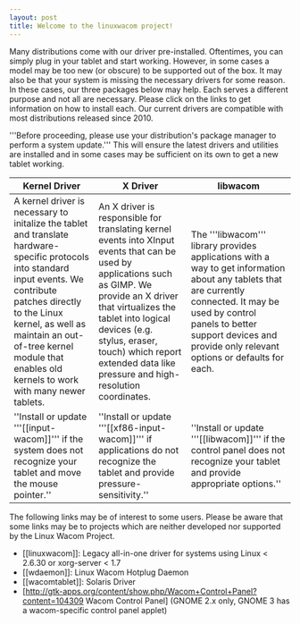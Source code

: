 ```yaml
---
layout: post
title: Welcome to the linuxwacom project!
---
```

Many distributions come with our driver pre-installed. Oftentimes, you can simply plug in your tablet and start working. However, in some cases a model may be too new (or obscure) to be supported out of the box. It may also be that your system is missing the necessary drivers for some reason. In these cases, our three packages below may help. Each serves a different purpose and not all are necessary. Please click on the links to get information on how to install each. Our current drivers are compatible with most distributions released since 2010.

'''Before proceeding, please use your distribution's package manager to perform a system update.''' This will ensure the latest drivers and utilities are installed and in some cases may be sufficient on its own to get a new tablet working.

| Kernel Driver| X Driver| libwacom|
|-|-|-|
| A kernel driver is necessary to initalize the tablet and translate hardware-specific protocols into standard input events. We contribute patches directly to the Linux kernel, as well as maintain an out-of-tree kernel module that enables old kernels to work with many newer tablets.| An X driver is responsible for translating kernel events into XInput events that can be used by applications such as GIMP. We provide an X driver that virtualizes the tablet into logical devices (e.g. stylus, eraser, touch) which report extended data like pressure and high-resolution coordinates.| The '''libwacom''' library provides applications with a way to get information about any tablets that are currently connected. It may be used by control panels to better support devices and provide only relevant options or defaults for each.|
| ''Install or update '''[[input-wacom]]''' if the system does not recognize your tablet and move the mouse pointer.'' |''Install or update '''[[xf86-input-wacom]]''' if applications do not recognize the tablet and provide pressure-sensitivity.'' |''Install or update '''[[libwacom]]''' if the control panel does not recognize your tablet and provide appropriate options.''|



The following links may be of interest to some users. Please be aware that some links may be to projects which are neither developed nor supported by the Linux Wacom Project.

* [[linuxwacom]]: Legacy all-in-one driver for systems using Linux < 2.6.30 or xorg-server < 1.7
* [[wdaemon]]: Linux Wacom Hotplug Daemon
* [[wacomtablet]]: Solaris Driver
* [http://gtk-apps.org/content/show.php/Wacom+Control+Panel?content=104309 Wacom Control Panel] (GNOME 2.x only, GNOME 3 has a wacom-specific control panel applet)

